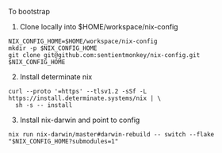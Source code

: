 To bootstrap

1. Clone locally into $HOME/workspace/nix-config
```
NIX_CONFIG_HOME=$HOME/workspace/nix-config
mkdir -p $NIX_CONFIG_HOME
git clone git@github.com:sentientmonkey/nix-config.git $NIX_CONFIG_HOME
```

2. Install determinate nix
```
curl --proto '=https' --tlsv1.2 -sSf -L https://install.determinate.systems/nix | \
  sh -s -- install
```

3. Install nix-darwin and point to config
```
nix run nix-darwin/master#darwin-rebuild -- switch --flake "$NIX_CONFIG_HOME?submodules=1"
```
